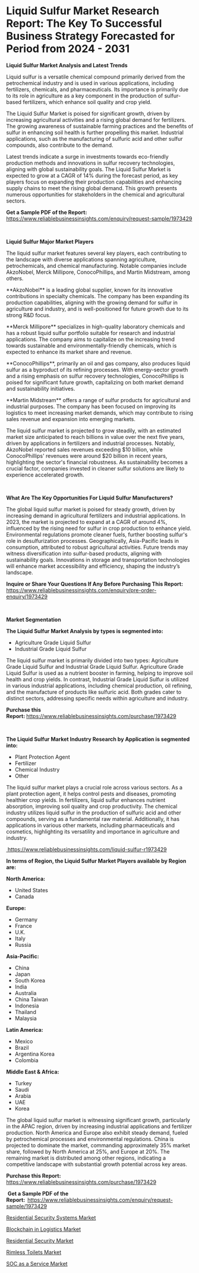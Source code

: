 <p><h1>Liquid Sulfur Market Research Report: The Key To Successful Business Strategy Forecasted for Period from 2024 - 2031</h1></p><p><strong>Liquid Sulfur Market Analysis and Latest Trends</strong></p>
<p><p>Liquid sulfur is a versatile chemical compound primarily derived from the petrochemical industry and is used in various applications, including fertilizers, chemicals, and pharmaceuticals. Its importance is primarily due to its role in agriculture as a key component in the production of sulfur-based fertilizers, which enhance soil quality and crop yield.</p><p>The Liquid Sulfur Market is poised for significant growth, driven by increasing agricultural activities and a rising global demand for fertilizers. The growing awareness of sustainable farming practices and the benefits of sulfur in enhancing soil health is further propelling this market. Industrial applications, such as the manufacturing of sulfuric acid and other sulfur compounds, also contribute to the demand.</p><p>Latest trends indicate a surge in investments towards eco-friendly production methods and innovations in sulfur recovery technologies, aligning with global sustainability goals. The Liquid Sulfur Market is expected to grow at a CAGR of 14% during the forecast period, as key players focus on expanding their production capabilities and enhancing supply chains to meet the rising global demand. This growth presents numerous opportunities for stakeholders in the chemical and agricultural sectors.</p></p>
<p><strong>Get a Sample PDF of the Report:&nbsp;</strong> <a href="https://www.reliablebusinessinsights.com/enquiry/request-sample/1973429?utm_campaign=112&utm_medium=2&utm_source=Github&utm_content=ia&utm_term=14112024&utm_id=liquid-sulfur">https://www.reliablebusinessinsights.com/enquiry/request-sample/1973429</a></p>
<p>&nbsp;</p>
<p><strong>Liquid Sulfur Major Market Players</strong></p>
<p><p>The liquid sulfur market features several key players, each contributing to the landscape with diverse applications spanning agriculture, petrochemicals, and chemical manufacturing. Notable companies include AkzoNobel, Merck Millipore, ConocoPhillips, and Martin Midstream, among others.</p><p>**AkzoNobel** is a leading global supplier, known for its innovative contributions in specialty chemicals. The company has been expanding its production capabilities, aligning with the growing demand for sulfur in agriculture and industry, and is well-positioned for future growth due to its strong R&D focus.</p><p>**Merck Millipore** specializes in high-quality laboratory chemicals and has a robust liquid sulfur portfolio suitable for research and industrial applications. The company aims to capitalize on the increasing trend towards sustainable and environmentally-friendly chemicals, which is expected to enhance its market share and revenue.</p><p>**ConocoPhillips**, primarily an oil and gas company, also produces liquid sulfur as a byproduct of its refining processes. With energy-sector growth and a rising emphasis on sulfur recovery technologies, ConocoPhillips is poised for significant future growth, capitalizing on both market demand and sustainability initiatives.</p><p>**Martin Midstream** offers a range of sulfur products for agricultural and industrial purposes. The company has been focused on improving its logistics to meet increasing market demands, which may contribute to rising sales revenue and expansion into emerging markets.</p><p>The liquid sulfur market is projected to grow steadily, with an estimated market size anticipated to reach billions in value over the next five years, driven by applications in fertilizers and industrial processes. Notably, AkzoNobel reported sales revenues exceeding $10 billion, while ConocoPhillips' revenues were around $20 billion in recent years, highlighting the sector's financial robustness. As sustainability becomes a crucial factor, companies invested in cleaner sulfur solutions are likely to experience accelerated growth.</p></p>
<p>&nbsp;</p>
<p><strong>What Are The Key Opportunities For Liquid Sulfur Manufacturers?</strong></p>
<p><p>The global liquid sulfur market is poised for steady growth, driven by increasing demand in agricultural fertilizers and industrial applications. In 2023, the market is projected to expand at a CAGR of around 4%, influenced by the rising need for sulfur in crop production to enhance yield. Environmental regulations promote cleaner fuels, further boosting sulfur's role in desulfurization processes. Geographically, Asia-Pacific leads in consumption, attributed to robust agricultural activities. Future trends may witness diversification into sulfur-based products, aligning with sustainability goals. Innovations in storage and transportation technologies will enhance market accessibility and efficiency, shaping the industry’s landscape.</p></p>
<p><strong>Inquire or Share Your Questions If Any Before Purchasing This Report:</strong> <a href="https://www.reliablebusinessinsights.com/enquiry/pre-order-enquiry/1973429?utm_campaign=112&utm_medium=2&utm_source=Github&utm_content=ia&utm_term=14112024&utm_id=liquid-sulfur">https://www.reliablebusinessinsights.com/enquiry/pre-order-enquiry/1973429</a></p>
<p>&nbsp;</p>
<p><strong>Market Segmentation</strong></p>
<p><strong>The Liquid Sulfur Market Analysis by types is segmented into:</strong></p>
<p><ul><li>Agriculture Grade Liquid Sulfur</li><li>Industrial Grade Liquid Sulfur</li></ul></p>
<p><p>The liquid sulfur market is primarily divided into two types: Agriculture Grade Liquid Sulfur and Industrial Grade Liquid Sulfur. Agriculture Grade Liquid Sulfur is used as a nutrient booster in farming, helping to improve soil health and crop yields. In contrast, Industrial Grade Liquid Sulfur is utilized in various industrial applications, including chemical production, oil refining, and the manufacture of products like sulfuric acid. Both grades cater to distinct sectors, addressing specific needs within agriculture and industry.</p></p>
<p><strong>Purchase this Report:&nbsp;</strong><a href="https://www.reliablebusinessinsights.com/purchase/1973429?utm_campaign=112&utm_medium=2&utm_source=Github&utm_content=ia&utm_term=14112024&utm_id=liquid-sulfur">https://www.reliablebusinessinsights.com/purchase/1973429</a></p>
<p>&nbsp;</p>
<p><strong>The Liquid Sulfur Market Industry Research by Application is segmented into:</strong></p>
<p><ul><li>Plant Protection Agent</li><li>Fertilizer</li><li>Chemical Industry</li><li>Other</li></ul></p>
<p><p>The liquid sulfur market plays a crucial role across various sectors. As a plant protection agent, it helps control pests and diseases, promoting healthier crop yields. In fertilizers, liquid sulfur enhances nutrient absorption, improving soil quality and crop productivity. The chemical industry utilizes liquid sulfur in the production of sulfuric acid and other compounds, serving as a fundamental raw material. Additionally, it has applications in various other markets, including pharmaceuticals and cosmetics, highlighting its versatility and importance in agriculture and industry.</p></p>
<p><a href="https://www.reliablebusinessinsights.com/liquid-sulfur-r1973429?utm_campaign=112&utm_medium=2&utm_source=Github&utm_content=ia&utm_term=14112024&utm_id=liquid-sulfur">&nbsp;https://www.reliablebusinessinsights.com/liquid-sulfur-r1973429</a></p>
<p><strong>In terms of Region, the Liquid Sulfur Market Players available by Region are:</strong></p>
<p>
    <p> <strong> North America: </strong>
        <ul>
            <li>United States</li>
            <li>Canada</li>
        </ul>
        </p> 
    <p> <strong> Europe: </strong>
        <ul>
            <li>Germany</li>
            <li>France</li>
            <li>U.K.</li>
            <li>Italy</li>
            <li>Russia</li>
        </ul>
        </p> 
    <p> <strong> Asia-Pacific: </strong>
        <ul>
            <li>China</li>
            <li>Japan</li>
            <li>South Korea</li>
            <li>India</li>
            <li>Australia</li>
            <li>China Taiwan</li>
            <li>Indonesia</li>
            <li>Thailand</li>
            <li>Malaysia</li>
        </ul>
        </p> 
    <p> <strong> Latin America: </strong>
        <ul>
            <li>Mexico</li>
            <li>Brazil</li>
            <li>Argentina Korea</li>
            <li>Colombia</li>
        </ul>
        </p> 
    <p> <strong> Middle East & Africa: </strong>
        <ul>
            <li>Turkey</li>
            <li>Saudi</li>
            <li>Arabia</li>
            <li>UAE</li>
            <li>Korea</li>
        </ul>
    </p>
    </p>
<p><p>The global liquid sulfur market is witnessing significant growth, particularly in the APAC region, driven by increasing industrial applications and fertilizer production. North America and Europe also exhibit steady demand, fueled by petrochemical processes and environmental regulations. China is projected to dominate the market, commanding approximately 35% market share, followed by North America at 25%, and Europe at 20%. The remaining market is distributed among other regions, indicating a competitive landscape with substantial growth potential across key areas.</p></p>
<p><strong>Purchase this Report: </strong><a href="https://www.reliablebusinessinsights.com/purchase/1973429?utm_campaign=112&utm_medium=2&utm_source=Github&utm_content=ia&utm_term=14112024&utm_id=liquid-sulfur">https://www.reliablebusinessinsights.com/purchase/1973429</a></p>
<p>&nbsp;<strong>Get a Sample PDF of the Report:&nbsp;&nbsp;</strong><a href="https://www.reliablebusinessinsights.com/enquiry/request-sample/1973429?utm_campaign=112&utm_medium=2&utm_source=Github&utm_content=ia&utm_term=14112024&utm_id=liquid-sulfur">https://www.reliablebusinessinsights.com/enquiry/request-sample/1973429</a></p>
<p><strong></strong></p>
<p><p><a href="https://www.linkedin.com/pulse/residential-security-systems-market-trends-strategic-insights-6eevc?utm_campaign=112&utm_medium=2&utm_source=Github&utm_content=ia&utm_term=14112024&utm_id=liquid-sulfur">Residential Security Systems Market</a></p><p><a href="https://issuu.com/reportprime-2/docs/blockchain-in-logistics-market-size_a73686dbf01339?utm_campaign=112&utm_medium=2&utm_source=Github&utm_content=ia&utm_term=14112024&utm_id=liquid-sulfur">Blockchain in Logistics Market</a></p><p><a href="https://www.linkedin.com/pulse/residential-security-market-maturity-analysis-regional-disparities-1pxwc?utm_campaign=112&utm_medium=2&utm_source=Github&utm_content=ia&utm_term=14112024&utm_id=liquid-sulfur">Residential Security Market</a></p><p><a href="https://www.linkedin.com/pulse/rimless-toilets-market-research-report-2024-2031-startlingly-3tdec?utm_campaign=112&utm_medium=2&utm_source=Github&utm_content=ia&utm_term=14112024&utm_id=liquid-sulfur">Rimless Toilets Market</a></p><p><a href="https://issuu.com/reportprime-2/docs/soc-as-a-service-market-size-2030.p_f4f37782ed1d02?utm_campaign=112&utm_medium=2&utm_source=Github&utm_content=ia&utm_term=14112024&utm_id=liquid-sulfur">SOC as a Service Market</a></p></p>